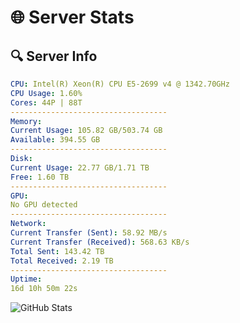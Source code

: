 # 🌐 Server Stats
## 🔍 Server Info
```yaml
CPU: Intel(R) Xeon(R) CPU E5-2699 v4 @ 1342.70GHz
CPU Usage: 1.60%
Cores: 44P | 88T
-----------------------------------
Memory:
Current Usage: 105.82 GB/503.74 GB
Available: 394.55 GB
-----------------------------------
Disk:
Current Usage: 22.77 GB/1.71 TB
Free: 1.60 TB
-----------------------------------
GPU:
No GPU detected
-----------------------------------
Network:
Current Transfer (Sent): 58.92 MB/s
Current Transfer (Received): 568.63 KB/s
Total Sent: 143.42 TB
Total Received: 2.19 TB
-----------------------------------
Uptime:
16d 10h 50m 22s
```
![GitHub Stats](https://img.shields.io/badge/Updated-2025-02-24_09:33:40-blue)